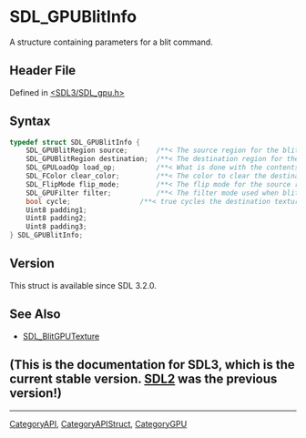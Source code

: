 # SDL_GPUBlitInfo

A structure containing parameters for a blit command.

## Header File

Defined in [<SDL3/SDL_gpu.h>](https://github.com/libsdl-org/SDL/blob/main/include/SDL3/SDL_gpu.h)

## Syntax

```c
typedef struct SDL_GPUBlitInfo {
    SDL_GPUBlitRegion source;       /**< The source region for the blit. */
    SDL_GPUBlitRegion destination;  /**< The destination region for the blit. */
    SDL_GPULoadOp load_op;          /**< What is done with the contents of the destination before the blit. */
    SDL_FColor clear_color;         /**< The color to clear the destination region to before the blit. Ignored if load_op is not SDL_GPU_LOADOP_CLEAR. */
    SDL_FlipMode flip_mode;         /**< The flip mode for the source region. */
    SDL_GPUFilter filter;           /**< The filter mode used when blitting. */
    bool cycle;                 /**< true cycles the destination texture if it is already bound. */
    Uint8 padding1;
    Uint8 padding2;
    Uint8 padding3;
} SDL_GPUBlitInfo;
```

## Version

This struct is available since SDL 3.2.0.

## See Also

- [SDL_BlitGPUTexture](SDL_BlitGPUTexture)


## (This is the documentation for SDL3, which is the current stable version. [SDL2](https://wiki.libsdl.org/SDL2/) was the previous version!)



----
[CategoryAPI](CategoryAPI), [CategoryAPIStruct](CategoryAPIStruct), [CategoryGPU](CategoryGPU)

